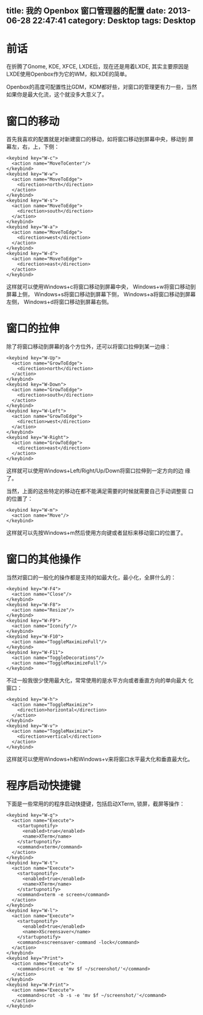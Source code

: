 title: 我的 Openbox 窗口管理器的配置
date: 2013-06-28 22:47:41
category: Desktop
tags: Desktop
---

# 前话<a id="orgheadline1"></a>

在折腾了Gnome, KDE, XFCE, LXDE后，现在还是用着LXDE, 其实主要原因是
LXDE使用Openbox作为它的WM，和LXDE的简单。

Openbox的高度可配置性比GDM，KDM都好些，对窗口的管理更有力一些，当然
如果你是最大化流，这个就没多大意义了。

# 窗口的移动<a id="orgheadline2"></a>

首先我喜欢的配置就是对新建窗口的移动，如将窗口移动到屏幕中央，移动到
屏幕左，右，上，下侧：

    <keybind key="W-c">
      <action name="MoveToCenter"/>
    </keybind>
    <keybind key="W-w">
      <action name="MoveToEdge">
        <direction>north</direction>
      </action>
    </keybind>
    <keybind key="W-s">
      <action name="MoveToEdge">
        <direction>south</direction>
      </action>
    </keybind>
    <keybind key="W-a">
      <action name="MoveToEdge">
        <direction>west</direction>
      </action>
    </keybind>
    <keybind key="W-d">
      <action name="MoveToEdge">
        <direction>east</direction>
      </action>
    </keybind>

这样就可以使用Windows+c将窗口移动到屏幕中央，
Windows+w将窗口移动到屏幕上侧，
Windows+s将窗口移动到屏幕下侧，
Windows+a将窗口移动到屏幕左侧，
Windows+d将窗口移动到屏幕右侧。

# 窗口的拉伸<a id="orgheadline3"></a>

除了将窗口移动到屏幕的各个方位外，还可以将窗口拉伸到某一边缘：

    <keybind key="W-Up">
      <action name="GrowToEdge">
        <direction>north</direction>
      </action>
    </keybind>
    <keybind key="W-Down">
      <action name="GrowToEdge">
        <direction>south</direction>
      </action>
    </keybind>
    <keybind key="W-Left">
      <action name="GrowToEdge">
        <direction>west</direction>
      </action>
    </keybind>
    <keybind key="W-Right">
      <action name="GrowToEdge">
        <direction>east</direction>
      </action>
    </keybind>

这样就可以使用Windows+Left/Right/Up/Down将窗口拉伸到一定方向的边
缘了。

当然，上面的这些特定的移动在都不能满足需要的时候就需要自己手动调整窗
口的位置了：

    <keybind key="W-m">
      <action name="Move"/>
    </keybind>

这样就可以先按Windows+m然后使用方向键或者鼠标来移动窗口的位置了。

# 窗口的其他操作<a id="orgheadline4"></a>

当然对窗口的一般化的操作都是支持的如最大化，最小化，全屏什么的：

    <keybind key="W-F4">
      <action name="Close"/>
    </keybind>
    <keybind key="W-F8">
      <action name="Resize"/>
    </keybind>
    <keybind key="W-F9">
      <action name="Iconify"/>
    </keybind>
    <keybind key="W-F10">
      <action name="ToggleMaximizeFull"/>
    </keybind>
    <keybind key="W-F11">
      <action name="ToggleDecorations"/>
      <action name="ToggleMaximizeFull"/>
    </keybind>

不过一般我很少使用最大化，常常使用的是水平方向或者垂直方向的单向最大
化窗口：

    <keybind key="W-h">
      <action name="ToggleMaximize">
        <direction>horizontal</direction>
      </action>
    </keybind>
    <keybind key="W-v">
      <action name="ToggleMaximize">
        <direction>vertical</direction>
      </action>
    </keybind>

这样就可以使用Windows+h和Windows+v来将窗口水平最大化和垂直最大化。

# 程序启动快捷键<a id="orgheadline5"></a>

下面是一些常用的的程序启动快捷键，包括启动XTerm, 锁屏，截屏等操作：

    <keybind key="W-q">
      <action name="Execute">
        <startupnotify>
          <enabled>true</enabled>
          <name>XTerm</name>
        </startupnotify>
        <command>xterm</command>
      </action>
    </keybind>
    <keybind key="W-t">
      <action name="Execute">
        <startupnotify>
          <enabled>true</enabled>
          <name>XTerm</name>
        </startupnotify>
        <command>xterm -e screen</command>
      </action>
    </keybind>
    <keybind key="W-l">
      <action name="Execute">
        <startupnotify>
          <enabled>true</enabled>
          <name>XScreensaver</name>
        </startupnotify>
        <command>xscreensaver-command -lock</command>
      </action>
    </keybind>
    <keybind key="Print">
      <action name="Execute">
        <command>scrot -e 'mv $f ~/screenshot/'</command>
      </action>
    </keybind>
    <keybind key="W-Print">
      <action name="Execute">
        <command>scrot -b -s -e 'mv $f ~/screenshot/'</command>
      </action>
    </keybind>
